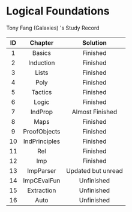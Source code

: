 # Logical Foundations
Tony Fang (Galaxies) 's Study Record

|  ID  |    Chapter    |      Solution      |
| :--: | :-----------: | :----------------: |
|  1   |    Basics     |      Finished      |
|  2   |   Induction   |      Finished      |
|  3   |     Lists     |      Finished      |
|  4   |     Poly      |      Finished      |
|  5   |    Tactics    |      Finished      |
|  6   |     Logic     |      Finished      |
|  7   |    IndProp    |  Almost Finished   |
|  8   |     Maps      |      Finished      |
|  9   | ProofObjects  |      Finished      |
|  10  | IndPrinciples |      Finished      |
|  11  |      Rel      |      Finished      |
|  12  |      Imp      |      Finished      |
|  13  |   ImpParser   | Updated but unread |
|  14  |  ImpCEvalFun  |     Unfinished     |
|  15  |  Extraction   |     Unfinished     |
|  16  |     Auto      |     Unfinished     |




